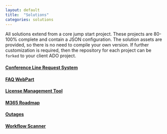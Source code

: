 ```yaml
---
layout: default
title:  "Solutions"
categories: solutions
---
```

All solutions extend from a core jump start project. These projects are 80-100% complete and contain a JSON configuration. The solution assets are provided, so there is no need to compile your own version. If further customization is required, then the repository for each project can be `forked` to your client ADO project.

#### [Conference Line Request System](clrs)
#### [FAQ WebPart](faq)
#### [License Management Tool](lmt)
#### [M365 Roadmap](m365-roadmap)
#### [Outages](outages)
#### [Workflow Scanner](wf-scanner)
